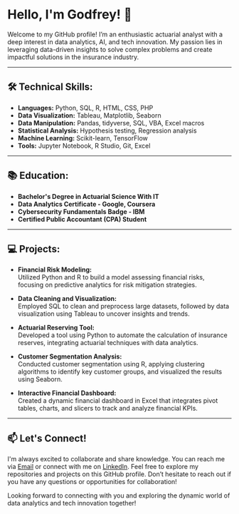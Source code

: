 # Hello, I'm Godfrey! 👋
  
Welcome to my GitHub profile! I’m an enthusiastic actuarial analyst with a deep interest in data analytics, AI, and tech innovation. My passion lies in leveraging data-driven insights to solve complex problems and create impactful solutions in the insurance industry.

---

## 🛠 Technical Skills:

- **Languages:** Python, SQL, R, HTML, CSS, PHP  
- **Data Visualization:** Tableau, Matplotlib, Seaborn  
- **Data Manipulation:** Pandas, tidyverse, SQL, VBA, Excel macros
- **Statistical Analysis:** Hypothesis testing, Regression analysis  
- **Machine Learning:** Scikit-learn, TensorFlow  
- **Tools:** Jupyter Notebook, R Studio, Git, Excel

---

## 📚 Education:

- **Bachelor's Degree in Actuarial Science With IT**  
- **Data Analytics Certificate - Google, Coursera**  
- **Cybersecurity Fundamentals Badge - IBM**  
- **Certified Public Accountant (CPA) Student**

---

## 💻 Projects:

- **Financial Risk Modeling:**  
  Utilized Python and R to build a model assessing financial risks, focusing on predictive analytics for risk mitigation strategies.

- **Data Cleaning and Visualization:**  
  Employed SQL to clean and preprocess large datasets, followed by data visualization using Tableau to uncover insights and trends.

- **Actuarial Reserving Tool:**  
  Developed a tool using Python to automate the calculation of insurance reserves, integrating actuarial techniques with data analytics.

- **Customer Segmentation Analysis:**  
  Conducted customer segmentation using R, applying clustering algorithms to identify key customer groups, and visualized the results using Seaborn.

- **Interactive Financial Dashboard:**  
  Created a dynamic financial dashboard in Excel that integrates pivot tables, charts, and slicers to track and analyze financial KPIs.

---

## 📫 Let's Connect!

I'm always excited to collaborate and share knowledge. You can reach me via <a href="mailto:muthomigodfrey1@gmail.com">Email</a> or connect with me on <a href="https://www.linkedin.com/in/godfrey-muthomi-290277236/">LinkedIn</a>. Feel free to explore my repositories and projects on this GitHub profile. Don’t hesitate to reach out if you have any questions or opportunities for collaboration!

Looking forward to connecting with you and exploring the dynamic world of data analytics and tech innovation together!
